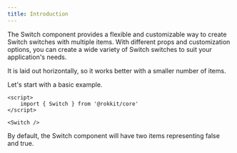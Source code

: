 ```yaml
---
title: Introduction
---
```


The Switch component provides a flexible and customizable way to create Switch switches with multiple items. With different props and customization options, you can create a wide variety of Switch switches to suit your application's needs.

It is laid out horizontally, so it works better with a smaller number of items.

Let's start with a basic example.

```svelte
<script>
	import { Switch } from '@rokkit/core'
</script>

<Switch />
```

By default, the Switch component will have two items representing false and true.
